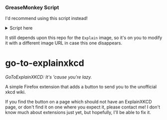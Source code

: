 
### GreaseMonkey Script

I'd recommend using this script instead!

<details>

 <summary>Script here</summary>

```js
// ==UserScript==
// @name     	GoToExplainXKCD
// @version  	1.1
// @grant    	none
// ==/UserScript==

if (document.URL.includes("xkcd.com") && !document.URL.includes("explainxkcd")) {
  let current = [
      window.location.protocol,
      window.location.hostname,
      window.location.pathname
  ]
  console.log(current);

  if (current[1] !== "xkcd.com") {
    current[1] = current[1].slice(current[1].indexOf('.') + 1);
  }

  if  (isNumeric(current[2]) || !isNumeric(current[2]) && current[2] === "/") {

    let btn = document.createElement("div");

    btn.style.position = "fixed";
    btn.style.right = "20px";
    btn.style.bottom = "20px";
    btn.style.zIndex = "9999999999";

    let img = document.createElement("img");
    img.style.position = "relative";
    img.style.height = "48px";
    img.style.cursor = "pointer";
    img.src = browser.runtime.getURL("https://raw.githubusercontent.com/5ucur/go-to-explainxkcd/main/icons/explain.png");

    btn.appendChild(img);
    document.body.appendChild(btn);
    current.splice(1, 0, "//explain")

    btn.addEventListener("click", () => {
      window.open(current.join(""), '_blank').focus()
    })
    console.log(current.join(""));
  }

  function isNumeric(num){
      return !isNaN(num.slice(1,-1))
  }
}
```

</details>

It still depends upon this repo for the `Explain` image, so it's on you to modify it with a different image URL in case this one disappears.

# go-to-explainxkcd
*GoToExplainXKCD: It's 'cause you're lazy.*

 A simple Firefox extension that adds a button to send you to the unofficial xkcd wiki.

 If you find the button on a page which should not have an ExplainXKCD page, or don't find it on one where you expect it, please contact me! I don't know much about extensions just yet, but hopefully, I'll be able to fix it.
